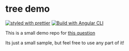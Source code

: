 # tree demo


[![styled with prettier](https://img.shields.io/badge/styled_with-prettier-ff69b4.svg)](https://github.com/prettier/prettier)
[![Build with Angular CLI](https://img.shields.io/badge/built%20with-Angular%20CLI-blue.svg)](https://github.com/angular/angular-cli)


This is a small demo repo for [this question](https://groups.google.com/forum/#!topic/angular/sydjvkANSbU)

Its just a small sample, but feel free to use any part of it!
